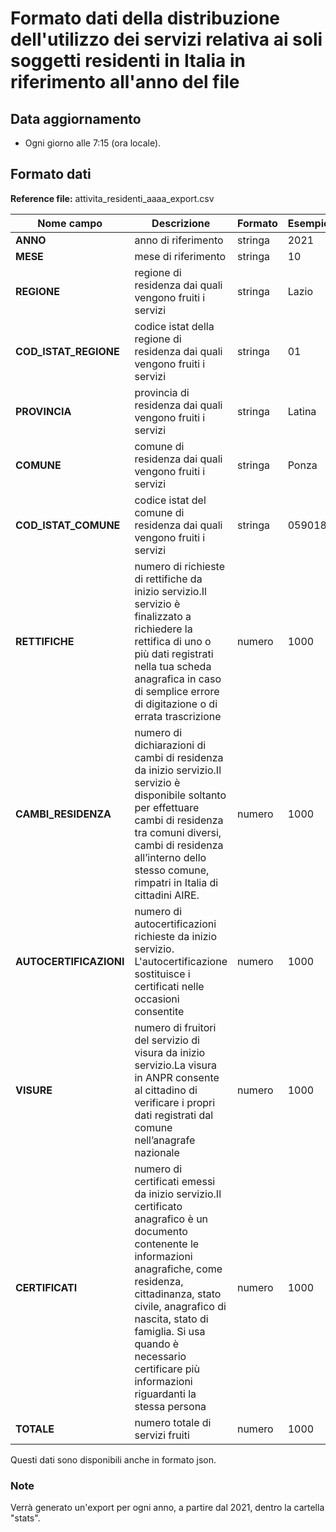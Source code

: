 # Formato dati della distribuzione dell'utilizzo dei servizi relativa ai soli soggetti residenti in Italia in riferimento all'anno del file

## Data aggiornamento
- Ogni giorno alle 7:15 (ora locale). 

## Formato dati

**Reference file:** attivita_residenti_aaaa_export.csv<br>

| Nome campo                  | Descrizione                       | Formato                       | Esempio             |
|-----------------------------|-----------------------------------|-------------------------------|---------------------|
| **ANNO**       | anno di riferimento            |      stringa              | 2021          |
| **MESE**       | mese di riferimento             |     stringa             | 10         |
| **REGIONE**      | regione di residenza dai quali vengono fruiti i servizi |   stringa | Lazio  |
| **COD_ISTAT_REGIONE**      | codice istat della regione di residenza dai quali vengono fruiti i servizi |   stringa | 01  |
| **PROVINCIA**      | provincia di residenza dai quali vengono fruiti i servizi |   stringa | Latina  |
| **COMUNE**      | comune di residenza dai quali vengono fruiti i servizi |   stringa | Ponza  |
| **COD_ISTAT_COMUNE**      | codice istat del comune di residenza dai quali vengono fruiti i servizi |   stringa | 059018  |
| **RETTIFICHE**      | numero di richieste di rettifiche da inizio servizio.Il servizio è finalizzato a richiedere la rettifica di uno o più dati registrati nella tua scheda anagrafica in caso di semplice errore di digitazione o di errata trascrizione| numero             | 1000   |
| **CAMBI_RESIDENZA**      | numero di dichiarazioni di cambi di residenza da inizio servizio.Il servizio è disponibile soltanto per effettuare cambi di residenza tra comuni diversi, cambi di residenza all’interno dello stesso comune, rimpatri in Italia di cittadini AIRE.| numero             | 1000   |
| **AUTOCERTIFICAZIONI**      | numero di autocertificazioni richieste da inizio servizio. L'autocertificazione sostituisce i certificati nelle occasioni consentite| numero             | 1000   |
| **VISURE**      | numero di fruitori del servizio di visura da inizio servizio.La visura in ANPR consente al cittadino di verificare i propri dati registrati dal comune nell’anagrafe nazionale| numero             | 1000   |
| **CERTIFICATI**      | numero di certificati emessi da inizio servizio.Il certificato anagrafico è un documento contenente le informazioni anagrafiche, come residenza, cittadinanza, stato civile, anagrafico di nascita, stato di famiglia. Si usa quando è necessario certificare più informazioni riguardanti la stessa persona| numero             | 1000   |
| **TOTALE**      | numero totale di servizi fruiti| numero             | 1000   |

Questi dati sono disponibili anche in formato json.

### Note
Verrà generato un'export per ogni anno, a partire dal 2021, dentro la cartella "stats".
